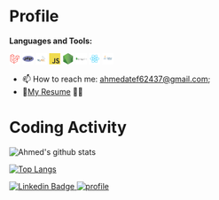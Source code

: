 # Profile


**Languages and Tools:**  

<code><img height="20" src="https://raw.githubusercontent.com/github/explore/80688e429a7d4ef2fca1e82350fe8e3517d3494d/topics/laravel/laravel.png"></code>
<code><img height="20" src="https://raw.githubusercontent.com/github/explore/80688e429a7d4ef2fca1e82350fe8e3517d3494d/topics/php/php.png"></code>
<code><img height="20" src="https://raw.githubusercontent.com/github/explore/80688e429a7d4ef2fca1e82350fe8e3517d3494d/topics/mysql/mysql.png"></code>
<code><img height="20" src="https://raw.githubusercontent.com/github/explore/80688e429a7d4ef2fca1e82350fe8e3517d3494d/topics/javascript/javascript.png"></code>
<code><img height="20" src="https://raw.githubusercontent.com/github/explore/80688e429a7d4ef2fca1e82350fe8e3517d3494d/topics/nodejs/nodejs.png"></code>
<code><img height="20" src="https://raw.githubusercontent.com/github/explore/80688e429a7d4ef2fca1e82350fe8e3517d3494d/topics/mongodb/mongodb.png"></code>
<code><img height="20" src="https://raw.githubusercontent.com/github/explore/80688e429a7d4ef2fca1e82350fe8e3517d3494d/topics/react/react.png"></code>
<code><img height="20" src="https://raw.githubusercontent.com/github/explore/80688e429a7d4ef2fca1e82350fe8e3517d3494d/topics/java/java.png"></code>

- 📫 How to reach me: ahmedatef62437@gmail.com;
- 📝[My Resume](https://www.linkedin.com/in/a-i-1b9362184/detail/overlay-view/urn:li:fsd_profileTreasuryMedia:(ACoAACt6mJ0Bpf9lt8ivVz1kC9N-_yZQPeL2rqM,1614114790174)/) 👨‍💻

# Coding Activity


![Ahmed's github stats](https://github-readme-stats.vercel.app/api?username=ahmedatef00&show_icons=true&hide=prs,issues,contribs&show_owner=true&include_all_commits=true&V=2)

[![Top Langs](https://github-readme-stats.vercel.app/api/top-langs/?username=ahmedatef00&langs_count=20)](https://github.com/anuraghazra/github-readme-stats)

 
 [![Linkedin Badge](https://img.shields.io/badge/-Ahmed%20Atef-292929?style=flat-square&logo=Linkedin&logoColor=white&link=https://www.linkedin.com/in/a-i-1b9362184/) ![profile](https://gpvc.arturio.dev/ahmedatef00)](https://www.linkedin.com/in/ahmed-a-1b9362184/)
 
